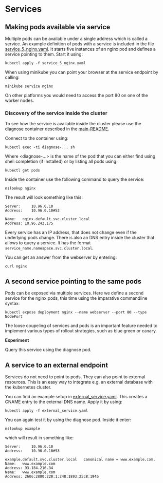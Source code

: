 # Services

## Making pods available via service

Multiple pods can be available under a single address which is called a service. An example definition of pods with a service is included in the file [service_5_nginx.yaml](service_5_nginx.yaml). It starts five instances of an nginx pod and defines a service pointing to them. Start it using: 

```
kubectl apply -f service_5_nginx.yaml
```

When using minikube you can point your browser at the service endpoint by calling:

```
minikube service nginx
```

On other platforms you would need to access the port 80 on one of the worker nodes. 

### Discovery of the service inside the cluster

To see how the service is available inside the cluster please use the diagnose container described in the [main-README](../README.md).

Connect to the container using:

```
kubectl exec -ti diagnose-... sh
```

Where <diagnose-...> is the name of the pod that you can either find using shell completion (if installed) or by listing all pods using:

```
kubectl get pods
```

Inside the container use the following command to query the service:

```
nslookup nginx
``` 

The result will look something like this:

```
Server:		10.96.0.10
Address:	10.96.0.10#53

Name:	nginx.default.svc.cluster.local
Address: 10.96.243.175
```

Every service has an IP address, that does not change even if the underlying pods change. There is also an DNS entry inside the cluster that allows to query a service. It has the format `service_name.namespace.svc.cluster.local`. 

You can get an answer from the webserver by entering:

```
curl nginx
``` 

## A second service pointing to the same pods

Pods can be exposed via multiple services. Here we define a second service for the nginx pods, this time using the imparative commandline syntax:

```
kubectl expose deployment nginx --name webserver --port 80 --type NodePort
```

The loose coupeling of services and pods is an important feature needed to implement various types of rollout strategies, such as blue green or canary.

**Experiment**

Query this service using the diagnose pod.

## A service to an external endpoint

Services do not need to point to pods. They can also point to external resources. This is an easy way to integrate e.g. an external database with the kubernetes cluster.

You can find an example setup in [external_service.yaml](external_service.yaml). This creates a CNAME entry to the external DNS name. Apply it by using:

```
kubectl apply -f external_service.yaml
```

You can again test it by using the diagnose pod. Inside it enter:

```
nslookup example
```

which will result in something like:

```
Server:		10.96.0.10
Address:	10.96.0.10#53

example.default.svc.cluster.local	canonical name = www.example.com.
Name:	www.example.com
Address: 93.184.216.34
Name:	www.example.com
Address: 2606:2800:220:1:248:1893:25c8:1946
```
